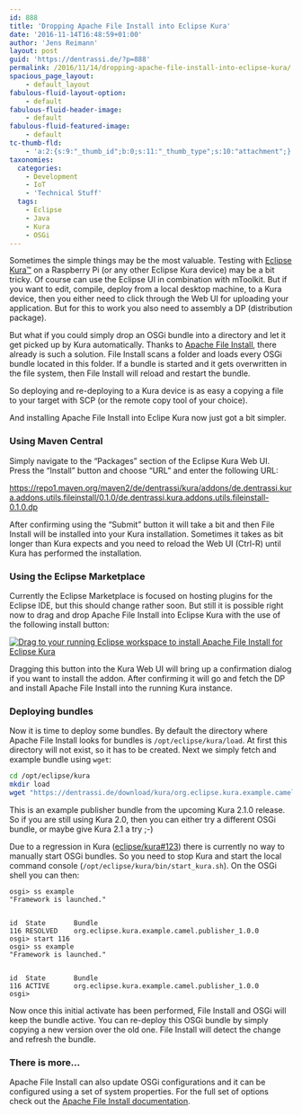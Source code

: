 ```yaml
---
id: 888
title: 'Dropping Apache File Install into Eclipse Kura'
date: '2016-11-14T16:48:59+01:00'
author: 'Jens Reimann'
layout: post
guid: 'https://dentrassi.de/?p=888'
permalink: /2016/11/14/dropping-apache-file-install-into-eclipse-kura/
spacious_page_layout:
    - default_layout
fabulous-fluid-layout-option:
    - default
fabulous-fluid-header-image:
    - default
fabulous-fluid-featured-image:
    - default
tc-thumb-fld:
    - 'a:2:{s:9:"_thumb_id";b:0;s:11:"_thumb_type";s:10:"attachment";}'
taxonomies:
  categories:
    - Development
    - IoT
    - 'Technical Stuff'
  tags:
    - Eclipse
    - Java
    - Kura
    - OSGi
---
```


Sometimes the simple things may be the most valuable. Testing with [Eclipse Kura™](https://www.eclipse.org/kura/) on a Raspberry Pi (or any other Eclipse Kura device) may be a bit tricky. Of course can use the Eclipse UI in combination with mToolkit. But if you want to edit, compile, deploy from a local desktop machine, to a Kura device, then you either need to click through the Web UI for uploading your application. But for this to work you also need to assembly a DP (distribution package).

But what if you could simply drop an OSGi bundle into a directory and let it get picked up by Kura automatically. Thanks to [Apache File Install](https://felix.apache.org/documentation/subprojects/apache-felix-file-install.html), there already is such a solution. File Install scans a folder and loads every OSGi bundle located in this folder. If a bundle is started and it gets overwritten in the file system, then File Install will reload and restart the bundle.

<!-- more -->

So deploying and re-deploying to a Kura device is as easy a copying a file to your target with SCP (or the remote copy tool of your choice).

And installing Apache File Install into Eclipe Kura now just got a bit simpler.

### Using Maven Central

Simply navigate to the <q>Packages</q> section of the Eclipse Kura Web UI. Press the “Install” button and choose “URL” and enter the following URL:

<https://repo1.maven.org/maven2/de/dentrassi/kura/addons/de.dentrassi.kura.addons.utils.fileinstall/0.1.0/de.dentrassi.kura.addons.utils.fileinstall-0.1.0.dp>

After confirming using the <q>Submit</q> button it will take a bit and then File Install will be installed into your Kura installation. Sometimes it takes as bit longer than Kura expects and you need to reload the Web UI (Ctrl-R) until Kura has performed the installation.

### Using the Eclipse Marketplace

Currently the Eclipse Marketplace is focused on hosting plugins for the Eclipse IDE, but this should change rather soon. But still it is possible right now to drag and drop Apache File Install into Eclipse Kura with the use of the following install button:

[![Drag to your running Eclipse workspace to install Apache File Install for Eclipse Kura](https://marketplace.eclipse.org/sites/all/themes/solstice/public/images/marketplace/btn-install.png)](http://marketplace.eclipse.org/marketplace-client-intro?mpc_install=3160594 "Drag to your running Eclipse workspace to install Apache File Install for Eclipse Kura")

Dragging this button into the Kura Web UI will bring up a confirmation dialog if you want to install the addon. After confirming it will go and fetch the DP and install Apache File Install into the running Kura instance.

### Deploying bundles

Now it is time to deploy some bundles. By default the directory where Apache File Install looks for bundles is `/opt/eclipse/kura/load`. At first this directory will not exist, so it has to be created. Next we simply fetch and example bundle using `wget`:

```bash
cd /opt/eclipse/kura
mkdir load
wget "https://dentrassi.de/download/kura/org.eclipse.kura.example.camel.publisher-1.0.0.jar"
```

This is an example publisher bundle from the upcoming Kura 2.1.0 release. So if you are still using Kura 2.0, then you can either try a different OSGi bundle, or maybe give Kura 2.1 a try ;-)

Due to a regression in Kura ([eclipse/kura#123](https://github.com/eclipse/kura/issues/757)) there is currently no way to manually start OSGi bundles. So you need to stop Kura and start the local command console (`/opt/eclipse/kura/bin/start_kura.sh`). On the OSGi shell you can then:

```
osgi> ss example
"Framework is launched."


id	State       Bundle
116	RESOLVED    org.eclipse.kura.example.camel.publisher_1.0.0
osgi> start 116
osgi> ss example
"Framework is launched."


id	State       Bundle
116	ACTIVE      org.eclipse.kura.example.camel.publisher_1.0.0
osgi>
```

Now once this initial activate has been performed, File Install and OSGi will keep the bundle active. You can re-deploy this OSGi bundle by simply copying a new version over the old one. File Install will detect the change and refresh the bundle.

### There is more…

Apache File Install can also update OSGi configurations and it can be configured using a set of system properties. For the full set of options check out the [Apache File Install documentation](https://felix.apache.org/documentation/subprojects/apache-felix-file-install.html).
